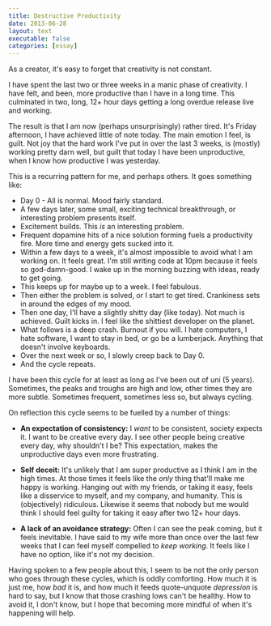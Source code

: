 ```yaml
---
title: Destructive Productivity
date: 2013-06-28
layout: text
executable: false
categories: [essay]
---
```


As a creator, it's easy to forget that creativity is not constant.

I have spent the last two or three weeks in a manic phase of creativity. I have felt, and been, more productive than I have in a long time. This culminated in two, long, 12+ hour days getting a long overdue release live and working.

The result is that I am now (perhaps unsurprisingly) rather tired. It's Friday afternoon, I have achieved little of note today. The main emotion I feel, is guilt. Not joy that the hard work I've put in over the last 3 weeks, is (mostly) working pretty darn well, but guilt that today I have been unproductive, when I know how productive I was yesterday.

This is a recurring pattern for me, and perhaps others. It goes something like:

* Day 0 - All is normal. Mood fairly standard.
* A few days later, some small, exciting technical breakthrough, or interesting problem presents itself.
* Excitement builds. This _is_ an interesting problem. 
* Frequent dopamine hits of a nice solution forming fuels a productivity fire. More time and energy gets sucked into it.
* Within a few days to a week, it's almost impossible to avoid what I am working on. It feels great. I'm still writing code at 10pm because it feels so god-damn-good. I wake up in the morning buzzing with ideas, ready to get going.
* This keeps up for maybe up to a week. I feel fabulous.
* Then either the problem is solved, or I start to get tired. Crankiness sets in around the edges of my mood.
* Then one day, I'll have a slightly shitty day (like today). Not much is achieved. Guilt kicks in. I feel like the shittiest developer on the planet.
* What follows is a deep crash. Burnout if you will. I hate computers, I hate software, I want to stay in bed, or go be a lumberjack. Anything that doesn't involve keyboards.
* Over the next week or so, I slowly creep back to Day 0. 
* And the cycle repeats.

I have been this cycle for at least as long as I've been out of uni (5 years). Sometimes, the peaks and troughs are high and low, other times they are more subtle. Sometimes frequent, sometimes less so, but always cycling.

On reflection this cycle seems to be fuelled by a number of things:

* **An expectation of consistency:** I _want_ to be consistent, society expects it. I want to be creative every day. I see other people being creative every day, why shouldn't I be? This expectation, makes the unproductive days even more frustrating.

* **Self deceit:** It's unlikely that I am super productive as I think I am in the high times. At those times it feels like the _only_ thing that'll make me happy is working. Hanging out with my friends, or taking it easy, feels like a disservice to myself, and my company, and humanity. This is (objectively) ridiculous. Likewise it seems that nobody but me would think I should feel guilty for taking it easy after two 12+ hour days.

* **A lack of an avoidance strategy:** Often I can see the peak coming, but it feels inevitable. I have said to my wife more than once over the last few weeks that I can feel myself compelled to _keep working_. It feels like I have no option, like it's not my decision.


Having spoken to a few people about this, I seem to be not the only person who goes through these cycles, which is oddly comforting. How much it is just me, how _bad_ it is, and how much it feeds quote-unquote _depression_ is hard to say, but I know that those crashing lows can't be healthy. How to avoid it, I don't know, but I hope that becoming more mindful of when it's happening will help.
